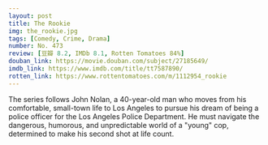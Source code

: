 ```yaml
---
layout: post 
title: The Rookie
img: the_rookie.jpg
tags: [Comedy, Crime, Drama]
number: No. 473
review: [豆瓣 8.2, IMDb 8.1, Rotten Tomatoes 84%]
douban_link: https://movie.douban.com/subject/27185649/
imdb_link: https://www.imdb.com/title/tt7587890/
rotten_link: https://www.rottentomatoes.com/m/1112954_rookie
---
```


The series follows John Nolan, a 40-year-old man who moves from his comfortable, small-town life to Los Angeles to pursue his dream of being a police officer for the Los Angeles Police Department. He must navigate the dangerous, humorous, and unpredictable world of a "young" cop, determined to make his second shot at life count.